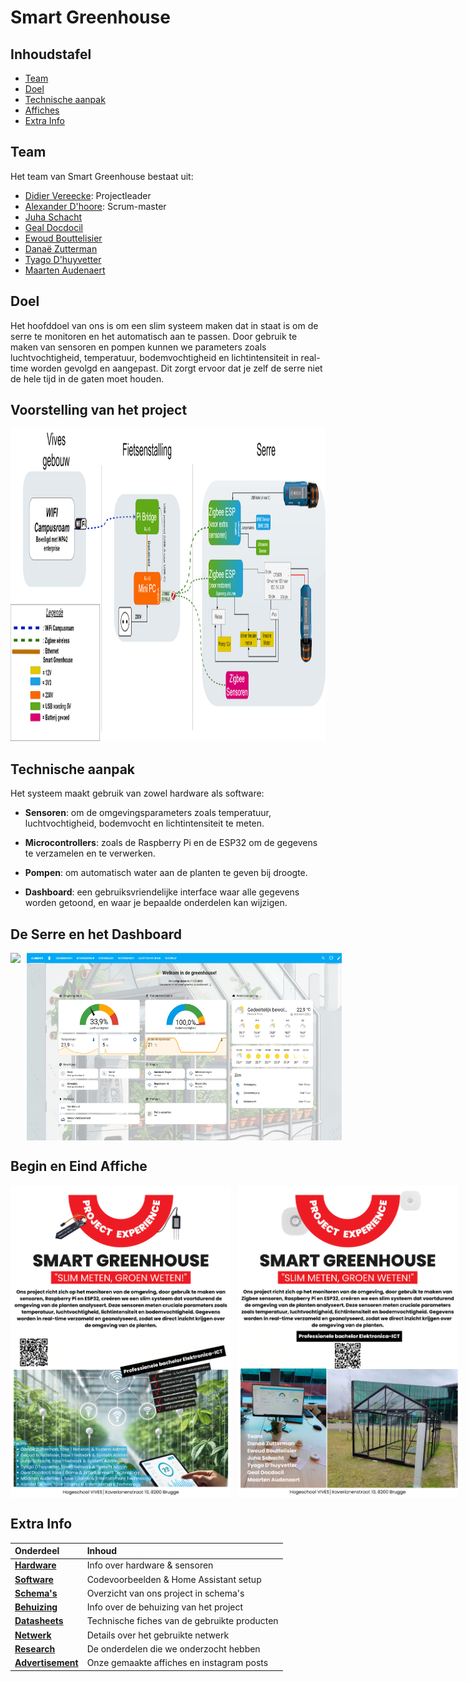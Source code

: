 # Smart Greenhouse
## Inhoudstafel
- [Team](#Team)
- [Doel](#Doel)
- [Technische aanpak](#Technische-aanpak)
- [Affiches](#Begin-en-Eind-Affiche)
- [Extra Info](#Extra-Info)



## Team
Het team van Smart Greenhouse bestaat uit:
- [Didier Vereecke](https://github.com/MrI2C): Projectleader
- [Alexander D'hoore](https://github.com/AlexanderDhoore): Scrum-master
- [Juha Schacht](https://github.com/Jschacht06)
- [Geal Docdocil](https://github.com/Gdoc141)
- [Ewoud Bouttelisier](https://github.com/EwoudBoutje)
- [Danaë Zutterman](https://github.com/Danaezutterman)
- [Tyago D'huyvetter](https://github.com/TyagoD)
- [Maarten Audenaert](https://github.com/MaartenAudenaert)

## Doel
  Het hoofddoel van ons is om een slim systeem maken dat in staat is om de serre te monitoren en het automatisch aan te passen.
  Door gebruik te maken van sensoren en pompen kunnen we parameters zoals luchtvochtigheid, temperatuur, bodemvochtigheid en lichtintensiteit in real-time worden gevolgd en aangepast.
  Dit zorgt ervoor dat je zelf de serre niet de hele tijd in de gaten moet houden.

## Voorstelling van het project
 <img src="images/Final Schema.png" height="500">






## Technische aanpak
Het systeem maakt gebruik van zowel hardware als software:

- **Sensoren**: om de omgevingsparameters zoals temperatuur, luchtvochtigheid, bodemvocht en lichtintensiteit te meten.
  
- **Microcontrollers**: zoals de Raspberry Pi en de ESP32 om de gegevens te verzamelen en te verwerken.

- **Pompen**: om automatisch water aan de planten te geven bij droogte.

- **Dashboard**: een gebruiksvriendelijke interface waar alle gegevens worden getoond, en waar je bepaalde onderdelen kan wijzigen.

## De Serre en het Dashboard

<div style="display: flex; gap: 10px;">
   <img src="images/serre.png" height="300">
    <img src="images/dashboard.png" height="300">
  
</div>



## Begin en Eind Affiche

<div style="display: flex; gap: 10px;">
   <img src="images/posterV1.png" height="500" width="auto">
   <img src="images/posterV3.png" height="500" width="auto">
</div>




## Extra Info

| Onderdeel   | Inhoud                                 |
|:------------|:----------------------------------------|
| [**Hardware**](/Hardware)   | Info over hardware & sensoren             |
| [**Software**](/Software)   | Codevoorbeelden & Home Assistant setup   |
| [**Schema's**](/Schema's)   | Overzicht van ons project in schema's    |
| [**Behuizing**](/Behuizing) | Info over de behuizing van het project   |
| [**Datasheets**](/Datasheets) | Technische fiches van de gebruikte producten |
| [**Netwerk**](/Networking)  | Details over het gebruikte netwerk       |
| [**Research**](/Research)   | De onderdelen die we onderzocht hebben        |
| [**Advertisement**](/Advertisement)   | Onze gemaakte affiches en instagram posts        |



